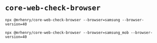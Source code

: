 # `core-web-check-browser`

`npx @mrhenry/core-web-check-browser --browser=samsung --browser-version=40`

`npx @mrhenry/core-web-check-browser --browser=samsung_mob --browser-version=40`
